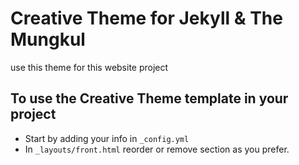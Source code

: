 
# Creative Theme for Jekyll & The Mungkul

use this theme for this website project

## To use the Creative Theme template in your project

- Start by adding your info in `_config.yml`
- In `_layouts/front.html` reorder or remove section as you prefer.




